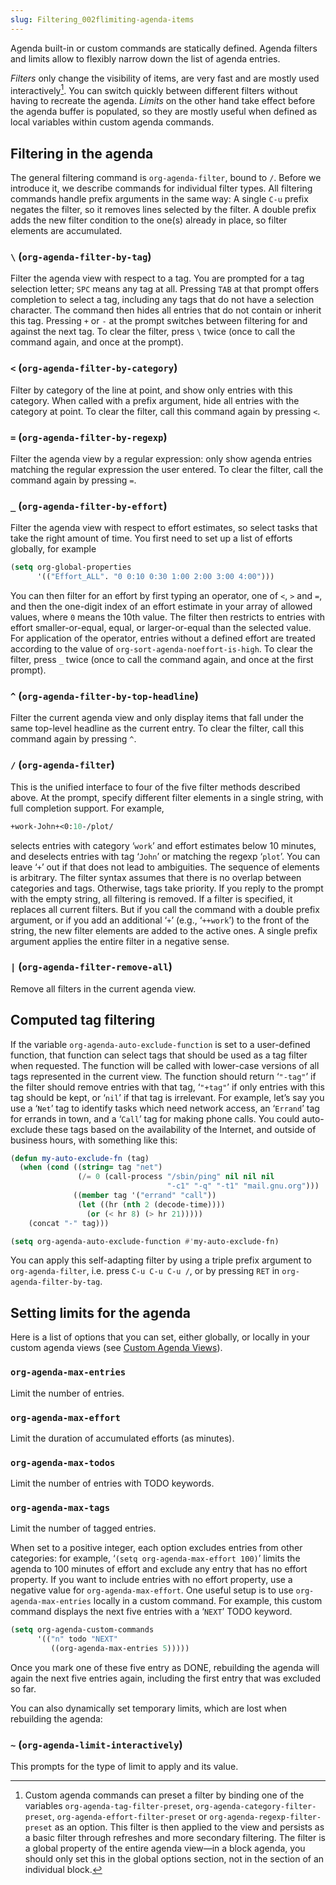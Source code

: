 ```yaml
---
slug: Filtering_002flimiting-agenda-items
---
```


Agenda built-in or custom commands are statically defined. Agenda filters and limits allow to flexibly narrow down the list of agenda entries.

*Filters* only change the visibility of items, are very fast and are mostly used interactively[^1]. You can switch quickly between different filters without having to recreate the agenda. *Limits* on the other hand take effect before the agenda buffer is populated, so they are mostly useful when defined as local variables within custom agenda commands.

## Filtering in the agenda

The general filtering command is `org-agenda-filter`, bound to `/`. Before we introduce it, we describe commands for individual filter types. All filtering commands handle prefix arguments in the same way: A single `C-u` prefix negates the filter, so it removes lines selected by the filter. A double prefix adds the new filter condition to the one(s) already in place, so filter elements are accumulated.

### `\` (`org-agenda-filter-by-tag`)

Filter the agenda view with respect to a tag. You are prompted for a tag selection letter; `SPC` means any tag at all. Pressing `TAB` at that prompt offers completion to select a tag, including any tags that do not have a selection character. The command then hides all entries that do not contain or inherit this tag. Pressing `+` or `-` at the prompt switches between filtering for and against the next tag. To clear the filter, press `\` twice (once to call the command again, and once at the prompt).

### `<` (`org-agenda-filter-by-category`)

Filter by category of the line at point, and show only entries with this category. When called with a prefix argument, hide all entries with the category at point. To clear the filter, call this command again by pressing `<`.

### `=` (`org-agenda-filter-by-regexp`)

Filter the agenda view by a regular expression: only show agenda entries matching the regular expression the user entered. To clear the filter, call the command again by pressing `=`.

### `_` (`org-agenda-filter-by-effort`)

Filter the agenda view with respect to effort estimates, so select tasks that take the right amount of time. You first need to set up a list of efforts globally, for example

```lisp
(setq org-global-properties
      '(("Effort_ALL". "0 0:10 0:30 1:00 2:00 3:00 4:00")))
```

You can then filter for an effort by first typing an operator, one of `<`, `>` and `=`, and then the one-digit index of an effort estimate in your array of allowed values, where `0` means the 10th value. The filter then restricts to entries with effort smaller-or-equal, equal, or larger-or-equal than the selected value. For application of the operator, entries without a defined effort are treated according to the value of `org-sort-agenda-noeffort-is-high`. To clear the filter, press `_` twice (once to call the command again, and once at the first prompt).

### `^` (`org-agenda-filter-by-top-headline`)

Filter the current agenda view and only display items that fall under the same top-level headline as the current entry. To clear the filter, call this command again by pressing `^`.

### `/` (`org-agenda-filter`)

This is the unified interface to four of the five filter methods described above. At the prompt, specify different filter elements in a single string, with full completion support. For example,

```lisp
+work-John+<0:10-/plot/
```

selects entries with category ‘`work`’ and effort estimates below 10 minutes, and deselects entries with tag ‘`John`’ or matching the regexp ‘`plot`’. You can leave ‘`+`’ out if that does not lead to ambiguities. The sequence of elements is arbitrary. The filter syntax assumes that there is no overlap between categories and tags. Otherwise, tags take priority. If you reply to the prompt with the empty string, all filtering is removed. If a filter is specified, it replaces all current filters. But if you call the command with a double prefix argument, or if you add an additional ‘`+`’ (e.g., ‘`++work`’) to the front of the string, the new filter elements are added to the active ones. A single prefix argument applies the entire filter in a negative sense.

### `|` (`org-agenda-filter-remove-all`)

Remove all filters in the current agenda view.

## Computed tag filtering

If the variable `org-agenda-auto-exclude-function` is set to a user-defined function, that function can select tags that should be used as a tag filter when requested. The function will be called with lower-case versions of all tags represented in the current view. The function should return ‘`"-tag"`’ if the filter should remove entries with that tag, ‘`"+tag"`’ if only entries with this tag should be kept, or ‘`nil`’ if that tag is irrelevant. For example, let’s say you use a ‘`Net`’ tag to identify tasks which need network access, an ‘`Errand`’ tag for errands in town, and a ‘`Call`’ tag for making phone calls. You could auto-exclude these tags based on the availability of the Internet, and outside of business hours, with something like this:

```lisp
(defun my-auto-exclude-fn (tag)
  (when (cond ((string= tag "net")
               (/= 0 (call-process "/sbin/ping" nil nil nil
                                   "-c1" "-q" "-t1" "mail.gnu.org")))
              ((member tag '("errand" "call"))
               (let ((hr (nth 2 (decode-time))))
                 (or (< hr 8) (> hr 21)))))
    (concat "-" tag)))

(setq org-agenda-auto-exclude-function #'my-auto-exclude-fn)
```

You can apply this self-adapting filter by using a triple prefix argument to `org-agenda-filter`, i.e. press `C-u C-u C-u /`, or by pressing `RET` in `org-agenda-filter-by-tag`.

## Setting limits for the agenda

Here is a list of options that you can set, either globally, or locally in your custom agenda views (see [Custom Agenda Views](/docs/org/Custom-Agenda-Views)).

### `org-agenda-max-entries`

Limit the number of entries.

### `org-agenda-max-effort`

Limit the duration of accumulated efforts (as minutes).

### `org-agenda-max-todos`

Limit the number of entries with TODO keywords.

### `org-agenda-max-tags`

Limit the number of tagged entries.

When set to a positive integer, each option excludes entries from other categories: for example, ‘`(setq org-agenda-max-effort 100)`’ limits the agenda to 100 minutes of effort and exclude any entry that has no effort property. If you want to include entries with no effort property, use a negative value for `org-agenda-max-effort`. One useful setup is to use `org-agenda-max-entries` locally in a custom command. For example, this custom command displays the next five entries with a ‘`NEXT`’ TODO keyword.

```lisp
(setq org-agenda-custom-commands
      '(("n" todo "NEXT"
         ((org-agenda-max-entries 5)))))
```

Once you mark one of these five entry as DONE, rebuilding the agenda will again the next five entries again, including the first entry that was excluded so far.

You can also dynamically set temporary limits, which are lost when rebuilding the agenda:

### `~` (`org-agenda-limit-interactively`)

This prompts for the type of limit to apply and its value.

[^1]: Custom agenda commands can preset a filter by binding one of the variables `org-agenda-tag-filter-preset`, `org-agenda-category-filter-preset`, `org-agenda-effort-filter-preset` or `org-agenda-regexp-filter-preset` as an option. This filter is then applied to the view and persists as a basic filter through refreshes and more secondary filtering. The filter is a global property of the entire agenda view—in a block agenda, you should only set this in the global options section, not in the section of an individual block.
